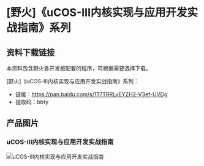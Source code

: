 # [野火]《uCOS-III内核实现与应用开发实战指南》系列

## 资料下载链接
本资料包含野火各开发板配套的程序，可根据需要选择下载。

[野火]《uCOS-III内核实现与应用开发实战指南》系列：
* 链接：https://pan.baidu.com/s/1T7TRRLvEYZH2-V3ef-UVDg 
* 提取码：bbty 

## 产品图片

### uCOS-III内核实现与应用开发实战指南
![uCOS-III内核实现与应用开发实战指南](https://raw.githubusercontent.com/wiki/Embdefire/products/images/野火开源图书专栏/uCOS-III内核实现与应用开发实战指南——基于STM32.jpg)

